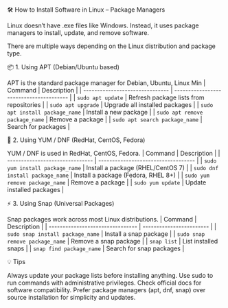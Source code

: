 🛠 How to Install Software in Linux – Package Managers

Linux doesn’t have .exe files like Windows.
Instead, it uses package managers to install, update, and remove software.

There are multiple ways depending on the Linux distribution and package type.

📦 1. Using APT (Debian/Ubuntu based)

APT is the standard package manager for Debian, Ubuntu, Linux Min
| Command                         | Description                             |
| ------------------------------- | --------------------------------------- |
| `sudo apt update`               | Refresh package lists from repositories |
| `sudo apt upgrade`              | Upgrade all installed packages          |
| `sudo apt install package_name` | Install a new package                   |
| `sudo apt remove package_name`  | Remove a package                        |
| `sudo apt search package_name`  | Search for packages                     |


🐧 2. Using YUM / DNF (RedHat, CentOS, Fedora)

YUM / DNF is used in RedHat, CentOS, Fedora.
| Command                         | Description                         |
| ------------------------------- | ----------------------------------- |
| `sudo yum install package_name` | Install a package (RHEL/CentOS 7)   |
| `sudo dnf install package_name` | Install a package (Fedora, RHEL 8+) |
| `sudo yum remove package_name`  | Remove a package                    |
| `sudo yum update`               | Update installed packages           |


⚡ 3. Using Snap (Universal Packages)

Snap packages work across most Linux distributions.
| Command                          | Description              |
| -------------------------------- | ------------------------ |
| `sudo snap install package_name` | Install a snap package   |
| `sudo snap remove package_name`  | Remove a snap package    |
| `snap list`                      | List installed snaps     |
| `snap find package_name`         | Search for snap packages |


💡 Tips

Always update your package lists before installing anything.
Use sudo to run commands with administrative privileges.
Check official docs for software compatibility.
Prefer package managers (apt, dnf, snap) over source installation for simplicity and updates.



